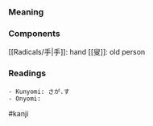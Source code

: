 ### Meaning



### Components

[[Radicals/手|手]]: hand [[叟]]: old person

### Readings

```
- Kunyomi: さが.す
- Onyomi: 
```

#kanji